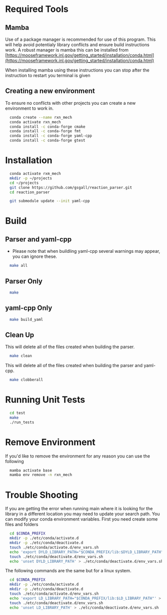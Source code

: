 # Required Tools

## Mamba

Use of a package manager is recommended for use of this program. This will help avoid potentialy library conflicts and ensure build instructions work. A robust manager is mamba this can be installed from [https://mooseframework.inl.gov/getting_started/installation/conda.html](https://mooseframework.inl.gov/getting_started/installation/conda.html)

When installing mamba using these instructions you can stop after the instruction to restart you terminal is given

## Creating a new environment

To ensure no conflicts with other projects you can create a new environment to work in.

```bash
  conda create --name rxn_mech
  conda activate rxn_mech
  conda install -c conda-forge cmake
  conda install -c conda-forge fmt
  conda install -c conda-forge yaml-cpp
  conda install -c conda-forge gtest
```

# Installation

```bash
  conda activate rxm_mech
  mkdir -p ~/projects
  cd ~/projects
  git clone https://github.com/gsgall/reaction_parser.git
  cd reaction_parser
```
```bash
  git submodule update --init yaml-cpp
```

# Build
## Parser and yaml-cpp

* Please note that when buildling yaml-cpp several warnings may appear, you can ignore these.

```bash
  make all
```

## Parser Only

```bash
  make
```

## yaml-cpp Only

```bash 
  make build_yaml
```

## Clean Up

This will delete all of the files created when building the parser.

```bash
  make clean
```

This will delete all of the files created when building the parser and yaml-cpp.

```bash
  make clobberall
```

# Running Unit Tests

```bash
  cd test
  make
  ./run_tests
```
# Remove Environment

If you'd like to remove the environment for any reason you can use the following

```bash
  mamba activate base
  mamba env remove -n rxn_mech
```

# Trouble Shooting

If you are getting the error when running main where it is looking for the library in a different location you may need to update your search path. You can modify your conda environment variables. First you need create some files and folders

```bash
  cd $CONDA_PREFIX
  mkdir -p ./etc/conda/activate.d
  mkdir -p ./etc/conda/deactivate.d
  touch ./etc/conda/activate.d/env_vars.sh
  echo 'export DYLD_LIBRARY_PATH="$CONDA_PREFIX/lib:$DYLD_LIBRARY_PATH"' > ./etc/conda/activate.d/env_vars.sh
  touch ./etc/conda/deactivate.d/env_vars.sh
  echo 'unset DYLD_LIBRARY_PATH' > ./etc/conda/deactivate.d/env_vars.sh
```

The following commands are the same but for a linux system.

```bash
  cd $CONDA_PREFIX
  mkdir -p ./etc/conda/activate.d
  mkdir -p ./etc/conda/deactivate.d
  touch ./etc/conda/activate.d/env_vars.sh
  echo 'export LD_LIBRARY_PATH="$CONDA_PREFIX/lib:$LD_LIBRARY_PATH"' > ./etc/conda/activate.d/env_vars.sh
  touch ./etc/conda/deactivate.d/env_vars.sh
  echo 'unset LD_LIBRARY_PATH' > ./etc/conda/deactivate.d/env_vars.sh
```
